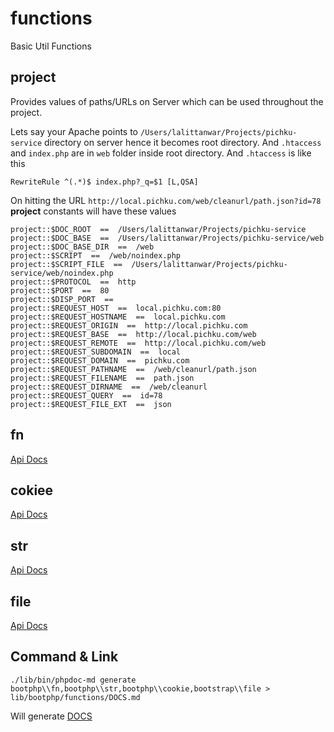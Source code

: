 # functions
Basic Util Functions



## project
Provides values of paths/URLs on Server which can be used throughout the project.

Lets say your Apache points to `/Users/lalittanwar/Projects/pichku-service` directory on server hence it becomes root directory. 
And `.htaccess` and `index.php` are in `web` folder inside root directory. And `.htaccess` is like this
```.htaccess
RewriteRule ^(.*)$ index.php?_q=$1 [L,QSA]
```
On hitting the URL `http://local.pichku.com/web/cleanurl/path.json?id=78` **project** constants will have these values
 ```
project::$DOC_ROOT  ==  /Users/lalittanwar/Projects/pichku-service
project::$DOC_BASE  ==  /Users/lalittanwar/Projects/pichku-service/web
project::$DOC_BASE_DIR  ==  /web
project::$SCRIPT  ==  /web/noindex.php
project::$SCRIPT_FILE  ==  /Users/lalittanwar/Projects/pichku-service/web/noindex.php
project::$PROTOCOL  ==  http
project::$PORT  ==  80
project::$DISP_PORT  ==  
project::$REQUEST_HOST  ==  local.pichku.com:80
project::$REQUEST_HOSTNAME  ==  local.pichku.com
project::$REQUEST_ORIGIN  ==  http://local.pichku.com
project::$REQUEST_BASE  ==  http://local.pichku.com/web
project::$REQUEST_REMOTE  ==  http://local.pichku.com/web
project::$REQUEST_SUBDOMAIN  ==  local
project::$REQUEST_DOMAIN  ==  pichku.com
project::$REQUEST_PATHNAME  ==  /web/cleanurl/path.json
project::$REQUEST_FILENAME  ==  path.json
project::$REQUEST_DIRNAME  ==  /web/cleanurl
project::$REQUEST_QUERY  ==  id=78
project::$REQUEST_FILE_EXT  ==  json
```

## fn

[Api Docs](DOCS.md#class-bootphpfn)


## cokiee

[Api Docs](DOCS.md#class-bootphpcookie)

## str

[Api Docs](DOCS.md#class-bootphpstr)

## file

[Api Docs](DOCS.md#class-bootphpfile)


## Command & Link
```$xslt
./lib/bin/phpdoc-md generate bootphp\\fn,bootphp\\str,bootphp\\cookie,bootstrap\\file > lib/bootphp/functions/DOCS.md
```
Will generate [DOCS](DOCS.md)